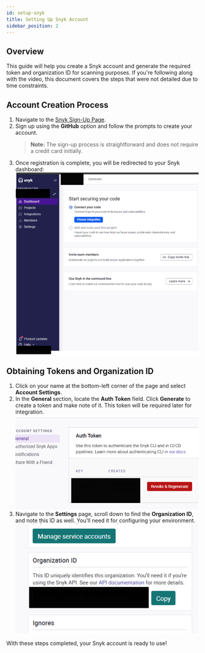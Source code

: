 ```yaml
---
id: setup-snyk
title: Setting Up Snyk Account
sidebar_position: 2
---
```


## Overview

This guide will help you create a Snyk account and generate the required token and organization ID for scanning purposes. If you're following along with the video, this document covers the steps that were not detailed due to time constraints.

## Account Creation Process

1. Navigate to the [Snyk Sign-Up Page](https://app.snyk.io/login).
2. Sign up using the **GitHub** option and follow the prompts to create your account.
   > **Note:** The sign-up process is straightforward and does not require a credit card initially.
3. Once registration is complete, you will be redirected to your Snyk dashboard:
   ![Snyk Dashboard](image.png)

## Obtaining Tokens and Organization ID

1. Click on your name at the bottom-left corner of the page and select **Account Settings**.
2. In the **General** section, locate the **Auth Token** field. Click **Generate** to create a token and make note of it. This token will be required later for integration.
   ![Generate Auth Token](image-1.png)
3. Navigate to the **Settings** page, scroll down to find the **Organization ID**, and note this ID as well. You’ll need it for configuring your environment.
   ![Organization ID](image-2.png)

With these steps completed, your Snyk account is ready to use!

